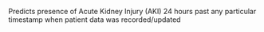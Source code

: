 Predicts presence of Acute Kidney Injury (AKI) 24 hours past any particular timestamp when patient data was recorded/updated
